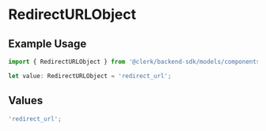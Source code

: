 # RedirectURLObject

## Example Usage

```typescript
import { RedirectURLObject } from '@clerk/backend-sdk/models/components';

let value: RedirectURLObject = 'redirect_url';
```

## Values

```typescript
'redirect_url';
```
